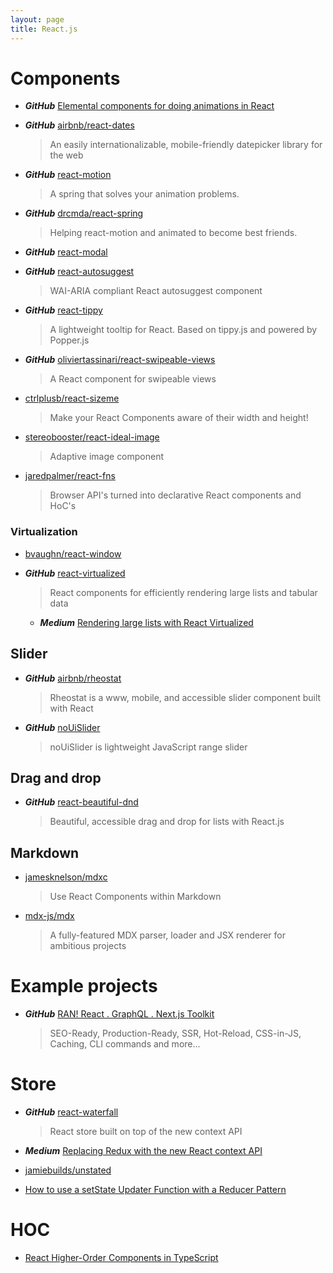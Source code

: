 ```yaml
---
layout: page
title: React.js
---
```


# Components

* ***GitHub*** [Elemental components for doing animations in React](https://github.com/nitin42/animate-components)

* ***GitHub*** [airbnb/react-dates](https://github.com/airbnb/react-dates)
  > An easily internationalizable, mobile-friendly datepicker library for the web

* ***GitHub*** [react-motion](https://github.com/chenglou/react-motion)
  > A spring that solves your animation problems.

* ***GitHub*** [drcmda/react-spring](https://github.com/drcmda/react-spring)
  > Helping react-motion and animated to become best friends.

* ***GitHub*** [react-modal](https://github.com/reactjs/react-modal)

* ***GitHub*** [react-autosuggest](https://github.com/moroshko/react-autosuggest)
  > WAI-ARIA compliant React autosuggest component

* ***GitHub*** [react-tippy](https://github.com/tvkhoa/react-tippy/)
  > A lightweight tooltip for React. Based on tippy.js and powered by Popper.js
  
* ***GitHub*** [oliviertassinari/react-swipeable-views](https://github.com/oliviertassinari/react-swipeable-views)
  > A React component for swipeable views

* [ctrlplusb/react-sizeme](https://github.com/ctrlplusb/react-sizeme)
  > Make your React Components aware of their width and height!

* [stereobooster/react-ideal-image](https://github.com/stereobooster/react-ideal-image)
  > Adaptive image component

* [jaredpalmer/react-fns](https://github.com/jaredpalmer/react-fns)
  > Browser API's turned into declarative React components and HoC's

### Virtualization

* [bvaughn/react-window](https://github.com/bvaughn/react-window)

* ***GitHub*** [react-virtualized](https://github.com/bvaughn/react-virtualized)
  > React components for efficiently rendering large lists and tabular data
  - ***Medium*** [Rendering large lists with React Virtualized](https://blog.logrocket.com/rendering-large-lists-with-react-virtualized-82741907a6b3)

## Slider

* ***GitHub*** [airbnb/rheostat](https://github.com/airbnb/rheostat)
  > Rheostat is a www, mobile, and accessible slider component built with React

* ***GitHub*** [noUiSlider](https://github.com/leongersen/noUiSlider/)
  > noUiSlider is lightweight JavaScript range slider

## Drag and drop

* ***GitHub*** [react-beautiful-dnd](https://github.com/atlassian/react-beautiful-dnd)
  > Beautiful, accessible drag and drop for lists with React.js
  
## Markdown

* [jamesknelson/mdxc](https://github.com/jamesknelson/mdxc)
  > Use React Components within Markdown
  
* [mdx-js/mdx](https://github.com/mdx-js/mdx)
  > A fully-featured MDX parser, loader and JSX renderer for ambitious projects
  
# Example projects

* ***GitHub*** [RAN! React . GraphQL . Next.js Toolkit](https://github.com/Sly777/ran)
  > SEO-Ready, Production-Ready, SSR, Hot-Reload, CSS-in-JS, Caching, CLI commands and more...
  
# Store

* ***GitHub*** [react-waterfall](https://github.com/didierfranc/react-waterfall)
  > React store built on top of the new context API

* ***Medium*** [Replacing Redux with the new React context API](https://medium.freecodecamp.org/replacing-redux-with-the-new-react-context-api-8f5d01a00e8c)

* [jamiebuilds/unstated](https://github.com/jamiebuilds/unstated)

* [How to use a setState Updater Function with a Reducer Pattern](https://codedaily.io/tutorials/40/How-to-use-a-setState-Updater-Function-with-a-Reducer-Pattern)

# HOC

* [React Higher-Order Components in TypeScript](https://medium.com/@jrwebdev/react-higher-order-component-patterns-in-typescript-42278f7590fb)
